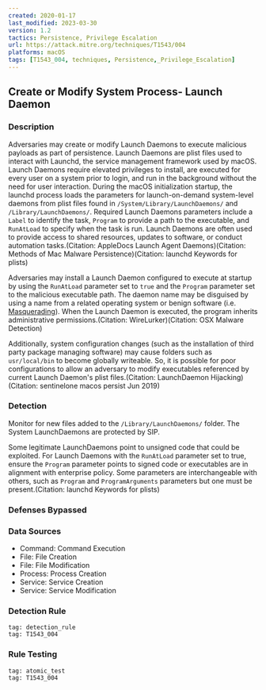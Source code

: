 ```yaml
---
created: 2020-01-17
last_modified: 2023-03-30
version: 1.2
tactics: Persistence, Privilege Escalation
url: https://attack.mitre.org/techniques/T1543/004
platforms: macOS
tags: [T1543_004, techniques, Persistence,_Privilege_Escalation]
---
```


## Create or Modify System Process- Launch Daemon

### Description

Adversaries may create or modify Launch Daemons to execute malicious payloads as part of persistence. Launch Daemons are plist files used to interact with Launchd, the service management framework used by macOS. Launch Daemons require elevated privileges to install, are executed for every user on a system prior to login, and run in the background without the need for user interaction. During the macOS initialization startup, the launchd process loads the parameters for launch-on-demand system-level daemons from plist files found in <code>/System/Library/LaunchDaemons/</code> and <code>/Library/LaunchDaemons/</code>. Required Launch Daemons parameters include a <code>Label</code> to identify the task, <code>Program</code> to provide a path to the executable, and <code>RunAtLoad</code> to specify when the task is run. Launch Daemons are often used to provide access to shared resources, updates to software, or conduct automation tasks.(Citation: AppleDocs Launch Agent Daemons)(Citation: Methods of Mac Malware Persistence)(Citation: launchd Keywords for plists)

Adversaries may install a Launch Daemon configured to execute at startup by using the <code>RunAtLoad</code> parameter set to <code>true</code> and the <code>Program</code> parameter set to the malicious executable path. The daemon name may be disguised by using a name from a related operating system or benign software (i.e. [Masquerading](https://attack.mitre.org/techniques/T1036)). When the Launch Daemon is executed, the program inherits administrative permissions.(Citation: WireLurker)(Citation: OSX Malware Detection)

Additionally, system configuration changes (such as the installation of third party package managing software) may cause folders such as <code>usr/local/bin</code> to become globally writeable. So, it is possible for poor configurations to allow an adversary to modify executables referenced by current Launch Daemon's plist files.(Citation: LaunchDaemon Hijacking)(Citation: sentinelone macos persist Jun 2019)

### Detection

Monitor for new files added to the <code>/Library/LaunchDaemons/</code> folder. The System LaunchDaemons are protected by SIP.

Some legitimate LaunchDaemons point to unsigned code that could be exploited. For Launch Daemons with the <code>RunAtLoad</code> parameter set to true, ensure the <code>Program</code> parameter points to signed code or executables are in alignment with enterprise policy. Some parameters are interchangeable with others, such as <code>Program</code> and <code>ProgramArguments</code> parameters but one must be present.(Citation: launchd Keywords for plists)



### Defenses Bypassed



### Data Sources

  - Command: Command Execution
  -  File: File Creation
  -  File: File Modification
  -  Process: Process Creation
  -  Service: Service Creation
  -  Service: Service Modification
### Detection Rule

```query
tag: detection_rule
tag: T1543_004
```

### Rule Testing

```query
tag: atomic_test
tag: T1543_004
```
